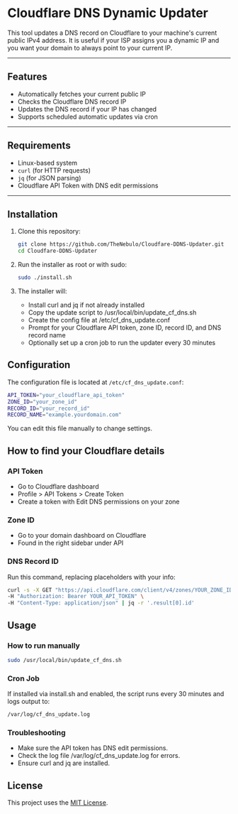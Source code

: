 # Cloudflare DNS Dynamic Updater

This tool updates a DNS record on Cloudflare to your machine's current public IPv4 address. It is useful if your ISP assigns you a dynamic IP and you want your domain to always point to your current IP.

---

## Features

- Automatically fetches your current public IP
- Checks the Cloudflare DNS record IP
- Updates the DNS record if your IP has changed
- Supports scheduled automatic updates via cron

---

## Requirements

- Linux-based system
- `curl` (for HTTP requests)
- `jq` (for JSON parsing)
- Cloudflare API Token with DNS edit permissions

---

## Installation

1. Clone this repository:

   ```bash
   git clone https://github.com/TheNebulo/Cloudfare-DDNS-Updater.git
   cd Cloudfare-DDNS-Updater
   ```

2. Run the installer as root or with sudo:

    ```bash
    sudo ./install.sh
    ```

3. The installer will:

    - Install curl and jq if not already installed
    - Copy the update script to /usr/local/bin/update_cf_dns.sh
    - Create the config file at /etc/cf_dns_update.conf
    - Prompt for your Cloudflare API token, zone ID, record ID, and DNS record name
    - Optionally set up a cron job to run the updater every 30 minutes

## Configuration

The configuration file is located at `/etc/cf_dns_update.conf`:

```bash
API_TOKEN="your_cloudflare_api_token"
ZONE_ID="your_zone_id"
RECORD_ID="your_record_id"
RECORD_NAME="example.yourdomain.com"
```

You can edit this file manually to change settings.

## How to find your Cloudflare details

### API Token

- Go to Cloudflare dashboard
- Profile > API Tokens > Create Token
- Create a token with Edit DNS permissions on your zone

### Zone ID

- Go to your domain dashboard on Cloudflare
- Found in the right sidebar under API

### DNS Record ID

Run this command, replacing placeholders with your info:

```bash
curl -s -X GET "https://api.cloudflare.com/client/v4/zones/YOUR_ZONE_ID/dns_records?name=YOUR_RECORD_NAME" \
-H "Authorization: Bearer YOUR_API_TOKEN" \
-H "Content-Type: application/json" | jq -r '.result[0].id'
```

## Usage

### How to run manually

```bash
sudo /usr/local/bin/update_cf_dns.sh
```

### Cron Job

If installed via install.sh and enabled, the script runs every 30 minutes and logs output to:
```bash
/var/log/cf_dns_update.log
```

### Troubleshooting

- Make sure the API token has DNS edit permissions.
- Check the log file /var/log/cf_dns_update.log for errors.
- Ensure curl and jq are installed.

## License

This project uses the [MIT License](https://choosealicense.com/licenses/mit/).